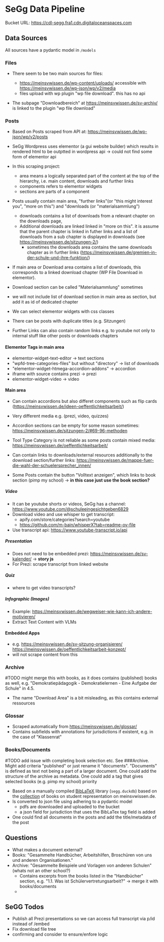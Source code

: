 # SeGg Data Pipeline

Bucket URL: https://cdl-segg.fra1.cdn.digitaloceanspaces.com

## Data Sources

All sources have a pydantic model in `/models`

### Files
- There seem to be two main sources for files: 
    - https://meinsvwissen.de/wp-content/uploads/ accessible with https://meinsvwissen.de/wp-json/wp/v2/media 
    - files upload with wp plugin  "wp file download". this has no api

- The subpage "Downloadbereich" at  https://meinsvwissen.de/sv-archiv/ is linked to the plugin "wp file download"

### Posts
- Based on Posts scraped from API at: https://meinsvwissen.de/wp-json/wp/v2/posts
- SeGg Wordpress uses elementor (a gui website builder) which results in rendered html to be outptted in wordpress api -> could not find some form of elementor api

- In this scraping project:
    - area means a logically separated part of the content at the top of the hierarchy, i.e. main content, downloads and further links
    - components refers to elementor widgets
    - sections are parts of a component

- Posts usually contain main area, "further links"(or "this might interest you", "more on this") and "downloads (or "materialsammlung")
    - downloads contains a list of downloads from a relevant chapter on the downloads page,
    -  Additional downloads are linked linked in "more on this". it is assume that the parent chapter is linked in futher links and a list of downloads from a sub chapter is displayed in downloads (see https://meinsvwissen.de/sitzungen-2/)
        - sometimes the downloads area contains the same downloads chapter as in further links (https://meinsvwissen.de/gremien-in-der-schule-und-ihre-funktion/)

- If main area or Download area contains a list of downloads, this corresponds to a linked download chapter (WP File Download in elementor).
- Download section can be called "Materialsammlung" sometimes
- we will not include list of download section in main area as section, but add it as id of dedicated  chapter
- We can select elementor widgets with css classes

- There can be posts with duplicate titles (e.g. Sitzungen)

- Further Links can also contain random links e.g. to youtube not only to internal stuff like other posts or downloads chapters

#### Elementor Tags in main area

- elementor-widget-text-editor -> text sections
- "wpfd-tree-categories-files" but without "directory" -> list of downloads
- "elementor-widget-htmega-accordion-addons" -> accordion
- iframe with source contains prezi -> prezi
- elementor-widget-video -> video


#### Main area

- Can contain accordions but also differet components such as flip cards (https://meinsvwissen.de/ideen-oeffentlichkeitsarbeit/)
- Very different media e.g. (prezi, video, quizzes)
- Accordion sections can be empty for some reason sometimes: https://meinsvwissen.de/sitzungen-2/#69-96-methoden
- Tool Type Category is not reliable as some posts contain mixed media: https://meinsvwissen.de/oeffentlichkeitsarbeit/

- Can contain links to downloads/external resources additionally to the download section/further links: https://meinsvwissen.de/mappe-fuer-die-wahl-der-schuelersprecher_innen/
- Some Posts contain the button "Volltext anzeigen", which links to book section (pimp my school) -> **in this case just use the book section?**

##### Video
- It can be youtube shorts  or videos, SeGg has a channel: https://www.youtube.com/@schuleeingesichtgeben6829
- Download video and use whisper to get transcript: 
    - apify.com/store/categories?search=youtube 
    - https://github.com/m-bain/whisperX?tab=readme-ov-file
- Use transcript api: https://www.youtube-transcript.io/api

##### Presentation

- Does not need to be embedded prezi: https://meinsvwissen.de/sv-kalender/ -> **story js**
- For Prezi: scrape transcript from linked website

##### Quiz

- where to get video transcripts?

##### Infographic (Images)

- Example: https://meinsvwissen.de/wegweiser-wie-kann-ich-andere-motivieren/
- Extract Text Content with VLMs 

#### Embedded Apps
- e.g. https://meinsvwissen.de/sv-sitzung-organisieren/ https://meinsvwissen.de/oeffentlichkeitsarbeit-konzept/
- will not scrape content from this



### Archive
#TODO might merge this with books, as it does contains (published) books as well, e.g. "Demokratiepädagogik - Demokratielernen - Eine Aufgabe der Schule" in 4.5.
- The name "Download Area" is a bit misleading, as this contains external ressources


### Glossar
- Scraped automatically from https://meinsvwissen.de/glossar/
- Contains subfields with annotations for jurisdictions if existent, e.g. in the case of "Klassenrat"

### Books/Documents
#TODO add issue with completing book selection etc. See ###Archive. Might add criteria "published" or just rename it "documents". "Documents" is defined as text not being a part of a larger document. One could add the structure of the archive as metadata. One could add a tag that gives selected books (e.g. pimp my school) priority
- Based on a manually compiled [BibLaTeX](https://ctan.org/pkg/biblatex?lang=en) library (`segg.duckdb`) based on the [collection](https://meinsvwissen.de/handbuecher/) of books on student representation on meinsvwissen.de. 
- Is converted to json file using adhering to a pydantic model
    - pdfs are downloaded and uploaded to the bucket
    - a json field for jurisdiction that uses the BibLaTex tag field is added
- One could find all documents in the posts and add the title/metadata of the post 

## Questions

- What makes a document external?
- Books: "Gesammelte Handbücher, Arbeitshilfen, Broschüren von uns und anderen Organisationen."
- Archive: "Gesammelte Beispiele und Vorlagen von anderen Schulen" (whats not an other school?)
    - Contains excerpts from the books listed in the "Handbücher" section, e.g. "1.1. Was ist Schülervertretungsarbeit?" -> merge it with books/documents
    -

## SeGG Todos

- Publish all Prezi presentations so we can access full transcript via p/id instead of /embed
- Fix download file tree
- confirming and consider to ensure/enfore logic 
